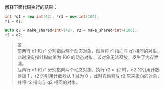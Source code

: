 解释下面代码执行的结果：

```cpp
int *q1 = new int(42), *r1 = new int(100);
r1 = q1;

auto q2 = make_shared<int>(42), r2 = make_shared<int>(100);
r2 = q2;
```

> 答：  
> 前两行 q1 和 r1 分别指向两个动态对象，然后将 r1 指向与 q1 相同的对象。此时没有指针指向值为 100 的动态对象，该对象无法释放，发生了内存泄漏。  
> 后两行 q1 和 r1 分别指向两个动态对象。执行 r2 = q2 时，q2 的引用计数器加 1 ，r2 的引用计数器从 1 减为 0 ，此时自动释放 r2 原来指向的对象，并将 r2 指向与 q2 相同的对象。
